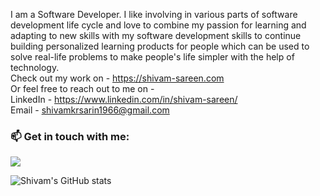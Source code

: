 I am a Software Developer. I like involving in various parts of software development life cycle and love to combine my passion for learning and adapting to new skills with my software development skills to continue building personalized learning products for people which can be used to solve real-life problems to make people's life simpler with the help of technology.
<br/> Check out my work on - https://shivam-sareen.com
<br/>Or feel free to reach out to me on - 
<br/>LinkedIn - https://www.linkedin.com/in/shivam-sareen/
<br/>Email - shivamkrsarin1966@gmail.com 

### 📫 Get in touch with me:

<p><a href="https://www.linkedin.com/in/shivam-sareen/"><img src="https://upload.wikimedia.org/wikipedia/commons/thumb/0/01/LinkedIn_Logo.svg/291px-LinkedIn_Logo.svg.png"></a></p>

![Shivam's GitHub stats](https://github-readme-stats.vercel.app/api?username=shivamkrsarin1996&hide=prs,issues&show_icons=true&theme=blue-green)
